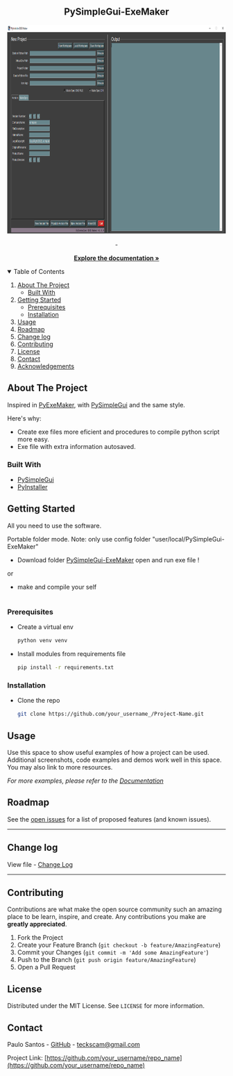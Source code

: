 
<!-- PROJECT LOGO -->
<br />
  <h2 align="center">PySimpleGui-ExeMaker</h2>

  <p align="center">
    <p align="center">
  <a href="https://github.com/othneildrew/Best-README-Template">
    <img src="resources/logo.png" alt="Logo" width="880" height="480">
  </a>
    <br />
    <p align="center">
    -
    </p>
    <p align="center">
    <a href="https://github.com/othneildrew/Best-README-Template"><strong>Explore the documentation »</strong></a>
    <br />
  </p>
</p>


<!-- TABLE OF CONTENTS -->
<details open="open">
  <summary>Table of Contents</summary>
  <ol>
    <li>
      <a href="#about-the-project">About The Project</a>
      <ul>
        <li><a href="#built-with">Built With</a></li>
      </ul>
    </li>
    <li>
      <a href="#getting-started">Getting Started</a>
      <ul>
        <li><a href="#prerequisites">Prerequisites</a></li>
        <li><a href="#installation">Installation</a></li>
      </ul>
    </li>
    <li><a href="#usage">Usage</a></li>
    <li><a href="#roadmap">Roadmap</a></li>
    <li><a href="#change-log">Change log</a></li>
    <li><a href="#contributing">Contributing</a></li>
    <li><a href="#license">License</a></li>
    <li><a href="#contact">Contact</a></li>
    <li><a href="#acknowledgements">Acknowledgements</a></li>
  </ol>
</details>


<!-- ABOUT THE PROJECT -->
## About The Project
<!-- 
[![Product Name Screen Shot][product-screenshot]](https://example.com)
-->

Inspired in [PyExeMaker](https://pyexemaker.soft112.com), with [PySimpleGui](https://github.com/PySimpleGUI/PySimpleGUI) and the same style.

Here's why:

* Create exe files more eficient and procedures to compile python script more easy.
* Exe file with extra information autosaved.

### Built With

* [PySimpleGui](https://getbootstrap.com)
* [PyInstaller](https://jquery.com)

<!-- GETTING STARTED -->
## Getting Started

All you need to use the software.

Portable folder mode. Note: only use config folder "user/local/PySimpleGui-ExeMaker"
 * Download folder [PySimpleGui-ExeMaker]() open and run exe file !

 or
 
 * make and compile your self
 #
### Prerequisites

* Create a virtual env
  ```sh
  python venv venv
  ```
* Install modules from requirements file
  ```sh
  pip install -r requirements.txt
  ```
### Installation

* Clone the repo
   ```sh
   git clone https://github.com/your_username_/Project-Name.git
   ```
<!-- USAGE EXAMPLES -->
## Usage

Use this space to show useful examples of how a project can be used. Additional screenshots, code examples and demos work well in this space. You may also link to more resources.

_For more examples, please refer to the [Documentation](https://example.com)_


<!-- ROADMAP -->
## Roadmap

See the [open issues](https://github.com/othneildrew/Best-README-Template/issues) for a list of proposed features (and known issues).

---
<!-- Changelog -->
## Change log

 View file - [Change Log](changelog.md)

---

<!-- CONTRIBUTING -->
## Contributing

Contributions are what make the open source community such an amazing place to be learn, inspire, and create. Any contributions you make are **greatly appreciated**.

1. Fork the Project
2. Create your Feature Branch (`git checkout -b feature/AmazingFeature`)
3. Commit your Changes (`git commit -m 'Add some AmazingFeature'`)
4. Push to the Branch (`git push origin feature/AmazingFeature`)
5. Open a Pull Request

<!-- LICENSE -->
## License

Distributed under the MIT License. See `LICENSE` for more information.

<!-- CONTACT -->
## Contact

Paulo Santos - [GitHub](https://twitter.com/your_username) - teckscam@gmail.com

Project Link: [https://github.com/your_username/repo_name](https://github.com/your_username/repo_name)

